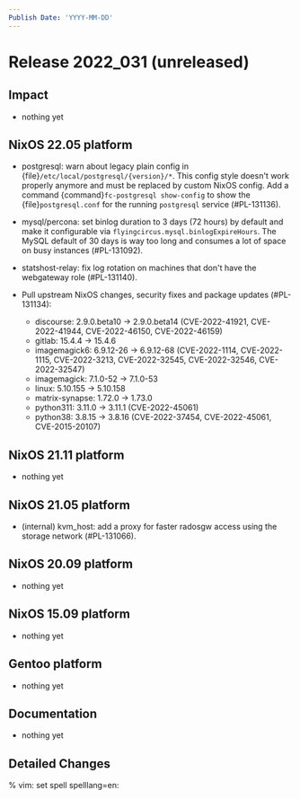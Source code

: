 ```yaml
---
Publish Date: 'YYYY-MM-DD'
---
```


# Release 2022_031 (unreleased)

## Impact

- nothing yet

## NixOS 22.05 platform

- postgresql: warn about legacy plain config in {file}`/etc/local/postgresql/{version}/*`.
  This config style doesn't work properly anymore and must be
  replaced by custom NixOS config. Add a command {command}`fc-postgresql show-config`
  to show the {file}`postgresql.conf` for the running `postgresql` service (#PL-131136).
- mysql/percona: set binlog duration to 3 days (72 hours) by default and make
  it configurable via `flyingcircus.mysql.binlogExpireHours`. The MySQL default of
  30 days is way too long and consumes a lot of space on busy instances (#PL-131092).
- statshost-relay: fix log rotation on machines that don't have the
  webgateway role (#PL-131140).
- Pull upstream NixOS changes, security fixes and package updates (#PL-131134):

  - discourse: 2.9.0.beta10 -> 2.9.0.beta14 (CVE-2022-41921, CVE-2022-41944, CVE-2022-46150, CVE-2022-46159)
  - gitlab: 15.4.4 -> 15.4.6
  - imagemagick6: 6.9.12-26 -> 6.9.12-68 (CVE-2022-1114, CVE-2022-1115, CVE-2022-3213, CVE-2022-32545, CVE-2022-32546, CVE-2022-32547)
  - imagemagick: 7.1.0-52 -> 7.1.0-53
  - linux: 5.10.155 -> 5.10.158
  - matrix-synapse: 1.72.0 -> 1.73.0
  - python311: 3.11.0 -> 3.11.1 (CVE-2022-45061)
  - python38: 3.8.15 -> 3.8.16 (CVE-2022-37454, CVE-2022-45061, CVE-2015-20107)


## NixOS 21.11 platform

- nothing yet

## NixOS 21.05 platform

- (internal) kvm_host: add a proxy for faster radosgw access using the storage
  network (#PL-131066).

## NixOS 20.09 platform

- nothing yet

## NixOS 15.09 platform

- nothing yet

## Gentoo platform

- nothing yet

## Documentation

- nothing yet

## Detailed Changes

% vim: set spell spelllang=en:
